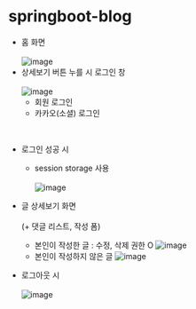 # springboot-blog
- 홈 화면<br><br>
![image](https://user-images.githubusercontent.com/69340410/109098882-7992d400-7765-11eb-996a-f64a4360478a.png)<br>
- 상세보기 버튼 누를 시 로그인 창<br><br>
![image](https://user-images.githubusercontent.com/69340410/109099047-ba8ae880-7765-11eb-94e8-a5d0c4333399.png)<br>
  - 회원 로그인
  - 카카오(소셜) 로그인
 <br>
 
- 로그인 성공 시<br>
  - session storage 사용<br><br>
![image](https://user-images.githubusercontent.com/69340410/109099181-0178de00-7766-11eb-98a5-7bbbe52131ca.png)

- 글 상세보기 화면<br><br> (+ 댓글 리스트, 작성 폼)
  - 본인이 작성한 글 : 수정, 삭제 권한 O
![image](https://user-images.githubusercontent.com/69340410/109099705-d93daf00-7766-11eb-9303-ad67517a892b.png)
  - 본인이 작성하지 않은 글
![image](https://user-images.githubusercontent.com/69340410/109099425-6cc2b000-7766-11eb-8b3d-1e54477f9006.png)<br>

- 로그아웃 시<br><br>
![image](https://user-images.githubusercontent.com/69340410/109099762-f7a3aa80-7766-11eb-83bd-82d8dd75e74a.png)
